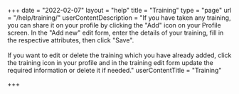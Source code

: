 +++
date = "2022-02-07"
layout = "help"
title = "Training"
type = "page"
url = "/help/training/"
userContentDescription = "If you have taken any training, you can share it on your profile by clicking the \"Add\" icon on your Profile screen. In the \"Add new\" edit form, enter the details of your training, fill in the respective attributes, then click \"Save\".<br><br>If you want to edit or delete the training which you have already added, click the training icon in your profile and in the training edit form update the required information or delete it if needed."
userContentTitle = "Training"

+++
